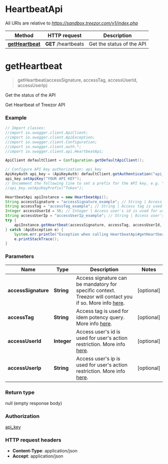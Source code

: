 # HeartbeatApi

All URIs are relative to *https://sandbox.treezor.com/v1/index.php*

Method | HTTP request | Description
------------- | ------------- | -------------
[**getHeartbeat**](HeartbeatApi.md#getHeartbeat) | **GET** /heartbeats | Get the status of the API


<a name="getHeartbeat"></a>
# **getHeartbeat**
> getHeartbeat(accessSignature, accessTag, accessUserId, accessUserIp)

Get the status of the API

Get Heartbeat of Treezor API

### Example
```java
// Import classes:
//import io.swagger.client.ApiClient;
//import io.swagger.client.ApiException;
//import io.swagger.client.Configuration;
//import io.swagger.client.auth.*;
//import io.swagger.client.api.HeartbeatApi;

ApiClient defaultClient = Configuration.getDefaultApiClient();

// Configure API key authorization: api_key
ApiKeyAuth api_key = (ApiKeyAuth) defaultClient.getAuthentication("api_key");
api_key.setApiKey("YOUR API KEY");
// Uncomment the following line to set a prefix for the API key, e.g. "Token" (defaults to null)
//api_key.setApiKeyPrefix("Token");

HeartbeatApi apiInstance = new HeartbeatApi();
String accessSignature = "accessSignature_example"; // String | Access signature can be mandatory for specific context. Treezor will contact you if so. More info [here](https://agent.treezor.com/security-authentication). 
String accessTag = "accessTag_example"; // String | Access tag is used for idem potency query. More info [here](https://agent.treezor.com/basics). 
Integer accessUserId = 56; // Integer | Access user's id is used for user's action restriction. More info [here](https://agent.treezor.com/basics). 
String accessUserIp = "accessUserIp_example"; // String | Access user's ip is used for user's action restriction. More info [here](https://agent.treezor.com/basics). 
try {
    apiInstance.getHeartbeat(accessSignature, accessTag, accessUserId, accessUserIp);
} catch (ApiException e) {
    System.err.println("Exception when calling HeartbeatApi#getHeartbeat");
    e.printStackTrace();
}
```

### Parameters

Name | Type | Description  | Notes
------------- | ------------- | ------------- | -------------
 **accessSignature** | **String**| Access signature can be mandatory for specific context. Treezor will contact you if so. More info [here](https://agent.treezor.com/security-authentication).  | [optional]
 **accessTag** | **String**| Access tag is used for idem potency query. More info [here](https://agent.treezor.com/basics).  | [optional]
 **accessUserId** | **Integer**| Access user&#39;s id is used for user&#39;s action restriction. More info [here](https://agent.treezor.com/basics).  | [optional]
 **accessUserIp** | **String**| Access user&#39;s ip is used for user&#39;s action restriction. More info [here](https://agent.treezor.com/basics).  | [optional]

### Return type

null (empty response body)

### Authorization

[api_key](../README.md#api_key)

### HTTP request headers

 - **Content-Type**: application/json
 - **Accept**: application/json

